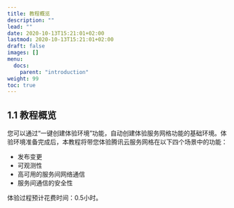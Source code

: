 ```yaml
---
title: 教程概览
description: ""
lead: ""
date: 2020-10-13T15:21:01+02:00
lastmod: 2020-10-13T15:21:01+02:00
draft: false
images: []
menu:
  docs:
    parent: "introduction"
weight: 99
toc: true
---
```


## 1.1 教程概览

您可以通过“一键创建体验环境”功能，自动创建体验服务网格功能的基础环境。体验环境准备完成后，本教程将带您体验腾讯云服务网格在以下四个场景中的功能：

- 发布变更
- 可观测性
- 高可用的服务间网络通信
- 服务间通信的安全性

体验过程预计花费时间：0.5小时。